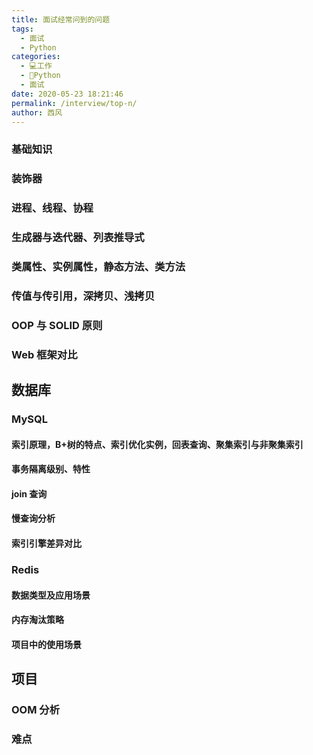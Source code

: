 ```yaml
---
title: 面试经常问到的问题
tags:
  - 面试
  - Python
categories:
  - 💻工作
  - 🐍Python
  - 面试
date: 2020-05-23 18:21:46 
permalink: /interview/top-n/
author: 西风
---
```

### 基础知识

### 装饰器

### 进程、线程、协程

### 生成器与迭代器、列表推导式

### 类属性、实例属性，静态方法、类方法

### 传值与传引用，深拷贝、浅拷贝

### OOP 与 SOLID 原则

### Web 框架对比

## 数据库

### MySQL

#### 索引原理，B+树的特点、索引优化实例，回表查询、聚集索引与非聚集索引

#### 事务隔离级别、特性

#### join 查询

#### 慢查询分析

#### 索引引擎差异对比

### Redis

#### 数据类型及应用场景

#### 内存淘汰策略

#### 项目中的使用场景

## 项目

### OOM 分析

### 难点
